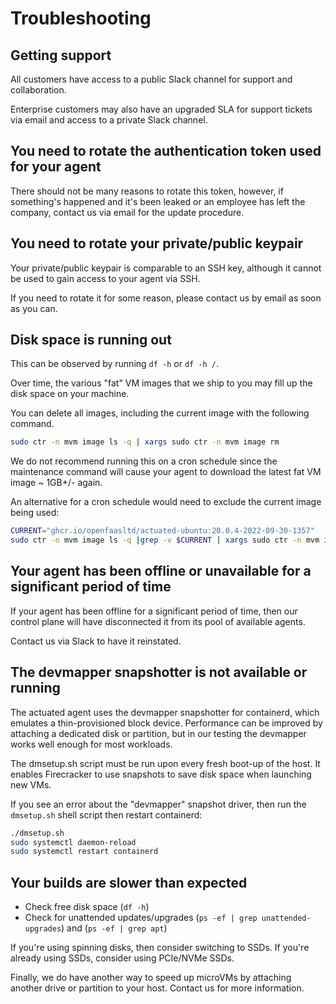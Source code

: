 # Troubleshooting

## Getting support

All customers have access to a public Slack channel for support and collaboration.

Enterprise customers may also have an upgraded SLA for support tickets via email and access to a private Slack channel.

## You need to rotate the authentication token used for your agent

There should not be many reasons to rotate this token, however, if something's happened and it's been leaked or an employee has left the company, contact us via email for the update procedure.

## You need to rotate your private/public keypair

Your private/public keypair is comparable to an SSH key, although it cannot be used to gain access to your agent via SSH.

If you need to rotate it for some reason, please contact us by email as soon as you can.

## Disk space is running out

This can be observed by running `df -h` or `df -h /`.

Over time, the various "fat" VM images that we ship to you may fill up the disk space on your machine.

You can delete all images, including the current image with the following command.

```bash
sudo ctr -n mvm image ls -q | xargs sudo ctr -n mvm image rm
```

We do not recommend running this on a cron schedule since the maintenance command will cause your agent to download the latest fat VM image ~ 1GB+/- again.

An alternative for a cron schedule would need to exclude the current image being used:

```bash
CURRENT="ghcr.io/openfaasltd/actuated-ubuntu:20.0.4-2022-09-30-1357"
sudo ctr -n mvm image ls -q |grep -v $CURRENT | xargs sudo ctr -n mvm image rm
```

## Your agent has been offline or unavailable for a significant period of time

If your agent has been offline for a significant period of time, then our control plane will have disconnected it from its pool of available agents.

Contact us via Slack to have it reinstated.

## The devmapper snapshotter is not available or running

The actuated agent uses the devmapper snapshotter for containerd, which emulates a thin-provisioned block device. Performance can be improved by attaching a dedicated disk or partition, but in our testing the devmapper works well enough for most workloads.

The dmsetup.sh script must be run upon every fresh boot-up of the host. It enables Firecracker to use snapshots to save disk space when launching new VMs.

If you see an error about the "devmapper" snapshot driver, then run the `dmsetup.sh` shell script then restart containerd:

```bash
./dmsetup.sh
sudo systemctl daemon-reload
sudo systemctl restart containerd
```

## Your builds are slower than expected

* Check free disk space (`df -h`)
* Check for unattended updates/upgrades (`ps -ef | grep unattended-upgrades`) and (`ps -ef | grep apt`)

If you're using spinning disks, then consider switching to SSDs. If you're already using SSDs, consider using PCIe/NVMe SSDs.

Finally, we do have another way to speed up microVMs by attaching another drive or partition to your host. Contact us for more information.
